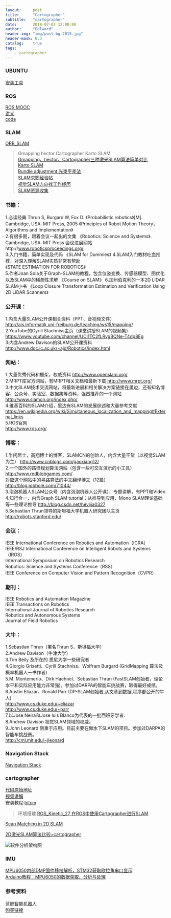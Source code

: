 ```yaml
---
layout:     post
title:      "Cartographer"
subtitle:   "cartographer"
date:       2018-07-03 12:00:00
author:     "Edlward"
header-img: "img/post-bg-2015.jpg"
header-mask: 0.3
catalog:    true
tags:
    - cartographer
---
```



### UBUNTU
[安装工具](http://www.upantool.com/qidong/2011/UltraISO_v9.5.0.2800.html)  

### ROS
[ROS MOOC](https://www.icourse163.org/course/ISCAS-1002580008)    
[讲义](https://legacy.gitbook.com/book/sychaichangkun/ros-tutorial-icourse163/details)    
[code](https://github.com/DroidAITech/ROS-Academy-for-Beginners)      

### SLAM
[ORB_SLAM](https://github.com/raulmur/ORB_SLAM)  
>Gmapping hector Cartographer  Karto SLAM  
[Gmapping、hector、Cartographer三种激光SLAM算法简单对比](https://blog.csdn.net/jeff_lee_/article/details/77869987)  
[Karto SLAM](https://blog.csdn.net/qq_24893115/article/details/52965410?locationNum=4&fps=1)  
[Bundle adjustment 光束平差法](https://blog.csdn.net/x_r_su/article/details/55270838)  
[SLAM求职经验帖](https://zhuanlan.zhihu.com/p/28565563)  
[视觉SLAM方向找工作经历](https://www.cnblogs.com/xtl9/p/8053331.html)   
[SLAM资源收集](https://blog.csdn.net/scliu12345/article/details/50813735)  


### 书籍：  
1.必读经典
Thrun S, Burgard W, Fox D. 《Probabilistic robotics》[M]. Cambridge, USA: MIT Press, 2005
《Principles of Robot Motion Theory，Algorithms and Implementation》  
2.有很多期，跟着会议一起出的文集
《Robotics: Science and Systems》. Cambridge, USA: MIT Press
会议进展网站http://www.roboticsproceedings.org/  
3.入门书籍，简单实现及代码 
《SLAM for Dummies》
4.SLAM入门教材吐血推荐，对深入理解SLAM实质非常有帮助  
《STATE ESTIMATION FOR ROBOTICS》  
5.作者Joan Sola关于Graph-SLAM的教程，包含位姿变换、传感器模型、图优化以及SLAM中的稀疏性求解
《Course on SLAM》
6.加州伯克利的一本2D LIDAR SLAM小书
《Loop Closure Transformation Estimation and Verification Using 2D LiDAR Scanners》
   
### 公开课：  
1.内含大量SLAM公开课相关资料（PPT、音视频文件） 
http://ais.informatik.uni-freiburg.de/teaching/ws15/mapping/  
2.YouTube的Cyrill Stachniss主页（课堂讲授SLAM的视频集）
https://www.youtube.com/channel/UCi1TC2fLRvgBQNe-T4dp8Eg  
3.内含Andrew Davison的SLAM公开课资料
http://www.doc.ic.ac.uk/~ajd/Robotics/index.html  
 
### 网站：  
1.大量优秀代码和框架，权威资料
http://www.openslam.org/  
2.MRPT库官方网站，有MRPT相关文档和最新下载
http://www.mrpt.org/  
3.中文SLAM技术交流网站，将最新进展和相关解决方案链接在里边，还有知名博客、公众号、实验室、数据集等资料，强烈推荐的一个网站
http://www.slamcn.org/index.php/  
4.维基百科的SLAM介绍，里边有SLAM的发展综述和大量参考文献
https://en.wikipedia.org/wiki/Simultaneous_localization_and_mapping#External_links  
5.ROS官网  
http://www.ros.org/
   
### 博客：  
1.半闲居士，高翔博士的博客，SLAMCN的创始人，内含大量干货（以视觉SLAM为主）
http://www.cnblogs.com/gaoxiang12/  
2.一个国外的路径规划算法网站（包含一些可交互演示的小工具）
http://www.redblobgames.com/  
对应这个网站中的寻路算法的中文翻译博文（12篇）
http://blog.jobbole.com/71044/  
3.泡泡机器人SLAM公众号（内含泡泡机器人公开课），专题讲解，有PPT和Video  
4.知行合一，内含Graph SLAM tutorial：从推导到应用、Mono SLAM理论基础等一些理论推导
http://blog.csdn.net/heyijia0327  
5.Sebastian Thrun领导的斯坦福大学机器人研究团队主页
http://robots.stanford.edu/  
   
### 会议：  
IEEE International Conference on Robotics and Automation（ICRA）  
IEEE/RSJ International Conference on Intelligent Robots and Systems（IROS）  
International Symposium on Robotics Research  
Robotics: Science and Systems Conference（RSS）  
IEEE Conference on Computer Vision and Pattern Recognition（CVPR）  
   
### 期刊：  
IEEE Robotics and Automation Magazine  
IEEE Transactions on Robotics  
International Journal of Robotics Research  
Robotics and Autonomous Systems  
Journal of Field Robotics  
   
### 大牛：  
1.Sebastian Thrun（署名Thrun S，斯坦福大学）  
2.Andrew Davison（牛津大学）  
3.Tim Beily 及所在的 悉尼大学一些研究者  
4.Giorgio Grisetti、Cyrill Stachniss、Wolfram Burgard (GridMapping 算法及概率机器人一书作者)  
5.M. Montemerlo、Dirk Haehnel、Sebastian Thrun (FastSLAM创始者，理论水平和实际应用能力非常强)。参加过DARPA的智能车挑战赛，取得最好成绩。  
6.Austin Eliazar、Ronald Parr (DP-SLAM创始者,从文章到数据,程序都公开的牛人)  
http://www.cs.duke.edu/~eliazar  
http://www.cs.duke.edu/~parr  
7.以Jose Neira和Jose luis Blanco为代表的一批西班牙学者.  
8.Andrew Davison 视觉SLAM领域的权威。  
9.John Leonard 侧重于应用。目前主要在做水下SLAM的项目。参加过DARPA的智能车挑战赛。  
http://cml.mit.edu/~jleonard  
    
### Navigation Stack
[Navigation Stack](https://github.com/ros-planning/navigation)  

### cartographer
[代码原始地址](https://github.com/googlecartographer/cartographer)  
[视频讲解](https://www.youtube.com/watch?v=wVsfCnyt5jA)  
安装教程:[hitcm](https://www.cnblogs.com/hitcm/p/5939507.html)     

>环境搭建
[ROS_Kinetic_27 在ROS中使用Cartographer进行SLAM](https://blog.csdn.net/zhangrelay/article/details/52757573)    


[Scan Matching in 2D SLAM ](https://mp.weixin.qq.com/s?__biz=MzI5MTM1MTQwMw==&mid=2247484537&idx=1&sn=86200d961cf933896a9781bbe58442cc&chksm=ec10ba7ddb67336ba920a3c6b7e6414a0131bb775d6695e526d25dc6d377e31578684e83f802&scene=1&srcid=0925Vlxe9psorns6CY8O4sC7#rd)    

[2D激光SLAM算法比较+cartographer](https://blog.csdn.net/hjwang1/article/details/62236432)  

![软件分析架构图](http://p3.pstatp.com/large/191800014597caf46e29)
### IMU
[MPU6050内部DMP固件移植解析，STM32获取欧拉角串口显示](https://blog.csdn.net/haha1fan/article/details/72440574)    
[Arduino教程：MPU6050的数据获取、分析与处理](https://zhuanlan.zhihu.com/p/20082486?columnSlug=devymex)  
### 参考资料  
[蓝鲸智能机器人](http://www.bwbot.org/zh-cn/)  
[购买链接](https://item.taobao.com/item.htm?spm=0.0.0.0.4RIgI2&id=527426530377)
